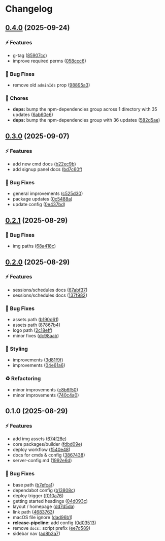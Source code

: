 # Changelog

## [0.4.0](https://github.com/sessionsbot/docs/compare/v0.3.0...v0.4.0) (2025-09-24)

### ⚡️ Features

* g-tag ([85907cc](https://github.com/sessionsbot/docs/commit/85907cc89d34d031a013ede3f9016cb816836017))
* improve required perms ([058ccc6](https://github.com/sessionsbot/docs/commit/058ccc605ca509c274877913acf7b3455b7b0ca8))

### 🐞 Bug Fixes

* remove old `adminIds` prop ([98895a3](https://github.com/sessionsbot/docs/commit/98895a306d5776f4676aa61cd4a5ca448143cc49))

### 🧹 Chores

* **deps:** bump the npm-dependencies group across 1 directory with 35 updates ([6ab60e6](https://github.com/sessionsbot/docs/commit/6ab60e6800274e51240ce40115992f7ef7321ef4))
* **deps:** bump the npm-dependencies group with 36 updates ([582d5ae](https://github.com/sessionsbot/docs/commit/582d5ae95bf73026957142a9b99ed361960073e9))

## [0.3.0](https://github.com/sessionsbot/docs/compare/v0.2.1...v0.3.0) (2025-09-07)

### ⚡️ Features

* add new cmd docs ([b22ec9b](https://github.com/sessionsbot/docs/commit/b22ec9bc65f1a2869d7b9e04ac83337c1f9421aa))
* add signup panel docs ([bd7c60f](https://github.com/sessionsbot/docs/commit/bd7c60f9bc48e70d995622b2713761a0840e6bc5))

### 🐞 Bug Fixes

* general improvements ([c525d30](https://github.com/sessionsbot/docs/commit/c525d30e0c7875abcf7f914f8457c3ee83bc70e0))
* package updates ([0c5488a](https://github.com/sessionsbot/docs/commit/0c5488a11db86b7a54d3d7432ff53419af971df1))
* update config ([0e437bd](https://github.com/sessionsbot/docs/commit/0e437bd4464709cbe99487ca77946b8af394c393))

## [0.2.1](https://github.com/sessionsbot/docs/compare/v0.2.0...v0.2.1) (2025-08-29)

### 🐞 Bug Fixes

* img paths ([68a418c](https://github.com/sessionsbot/docs/commit/68a418ca51d9ccb9505bf25153d5ce35b73cfa3c))

## [0.2.0](https://github.com/sessionsbot/docs/compare/v0.1.0...v0.2.0) (2025-08-29)

### ⚡️ Features

* sessions/schedules docs ([67abf37](https://github.com/sessionsbot/docs/commit/67abf37713414092378a0f117f4ec3eb335b91ba))
* sessions/schedules docs ([137f982](https://github.com/sessionsbot/docs/commit/137f982aef7616141c661f1dc6a0e723021c8f27))

### 🐞 Bug Fixes

* assets path ([b190d61](https://github.com/sessionsbot/docs/commit/b190d61a09573aeff18eb5a97f80bc0538cee176))
* assets path ([87867b4](https://github.com/sessionsbot/docs/commit/87867b46adf279bd979a23c123125e1a7d3985c9))
* logo path ([2c18eff](https://github.com/sessionsbot/docs/commit/2c18eff3fd489ff01d9b9796dca95915f235bfff))
* minor fixes ([dc98aab](https://github.com/sessionsbot/docs/commit/dc98aab6dcb12638ed2de3641aa9625a236e27f1))

### 🎨 Styling

* improvements ([3d81f9f](https://github.com/sessionsbot/docs/commit/3d81f9f993c7d6ad96ea5b9129d0d206ab26b794))
* improvements ([04e61a6](https://github.com/sessionsbot/docs/commit/04e61a66b4ec37733fb8a6adee19ebeed9def458))

### ♻️ Refactoring

* minor improvements ([c8b6f50](https://github.com/sessionsbot/docs/commit/c8b6f509ff499c27107d776d363e0fe31d6561cc))
* minor improvements ([740c4a0](https://github.com/sessionsbot/docs/commit/740c4a079e3395458e5c74adcf2c7545c7eed5f9))

## 0.1.0 (2025-08-29)

### ⚡️ Features

* add img assets ([674f28e](https://github.com/sessionsbot/docs/commit/674f28e5412d56d3d9164affd6630d90689c2f0e))
* core packages/builder ([fdbd09e](https://github.com/sessionsbot/docs/commit/fdbd09eb8fb00f6daf6919cc6e64e51a325c45b4))
* deploy workflow ([f540e48](https://github.com/sessionsbot/docs/commit/f540e48b2f5acb1ebda5b8b10dc6a6b3d7e376aa))
* docs for cmds & config ([3867438](https://github.com/sessionsbot/docs/commit/3867438fb2dbf02f3e68bd5f8c55377e939b7e5b))
* server-config.md ([1992e6d](https://github.com/sessionsbot/docs/commit/1992e6d1559e27994a4066aecd557fa51f5e015c))

### 🐞 Bug Fixes

* base path ([b7efca1](https://github.com/sessionsbot/docs/commit/b7efca141899350cb129171285fd6f77712d2308))
* dependabot config ([b13808c](https://github.com/sessionsbot/docs/commit/b13808c56c2ca73da5bab8674d87f4ea72585ba0))
* deploy trigger ([f010a76](https://github.com/sessionsbot/docs/commit/f010a76627b29e629612c4a7fc3eab39963a0d8d))
* getting started headings ([04d093c](https://github.com/sessionsbot/docs/commit/04d093ce65eb3cede660bb5aeac80c960df297e9))
* layout / homepage ([dd7d5da](https://github.com/sessionsbot/docs/commit/dd7d5dae2992895f6e57161777beac713f32984f))
* link path ([4683763](https://github.com/sessionsbot/docs/commit/46837636364778db2b5968f9e38e252b22b67522))
* macOS file ignore ([dad96b1](https://github.com/sessionsbot/docs/commit/dad96b1f3b969a51d6aba54d5c3840cd88fa3934))
* **release-pipeline:** add config ([0d03513](https://github.com/sessionsbot/docs/commit/0d03513c437033d2f72a9457b1234147eb760b33))
* remove `docs:` script prefix ([ee7d589](https://github.com/sessionsbot/docs/commit/ee7d589c4c89f7abba390abdba10085e6706dd5b))
* sidebar nav ([ad8b3a7](https://github.com/sessionsbot/docs/commit/ad8b3a7bf9936fcb461928978d9934ffbc78e918))
